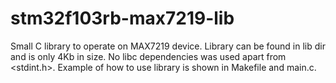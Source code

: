 # stm32f103rb-max7219-lib
Small C library to operate on MAX7219 device. Library can be found in lib dir and is only 4Kb in size. No libc dependencies was used apart from <stdint.h>. 
Example of how to use library is shown in Makefile and main.c.


